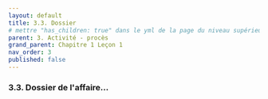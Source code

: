 ```yaml
---
layout: default
title: 3.3. Dossier
# mettre "has_children: true" dans le yml de la page du niveau supérieur
parent: 3. Activité - procès
grand_parent: Chapitre 1 Leçon 1
nav_order: 3
published: false
---
```

### 3.3. Dossier de l'affaire...